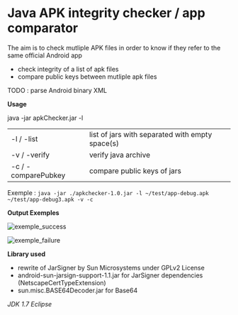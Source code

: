 # Java APK integrity checker / app comparator

The aim is to check mutliple APK files in order to know if they refer to the same official Android app

* check integrity of a list of apk files
* compare public keys between mutliple apk files

TODO : parse Android binary XML

<b>Usage</b>

java -jar apkChecker.jar -l <apks> <options>

<table>
	<tr>
		<td>-l / -list</td><td>list of jars with separated with empty space(s)</td>
	</tr>
	<tr>
		<td>-v / -verify</td><td>verify java archive</td>
	</tr>
	<tr>
		<td>-c / -comparePubkey</td><td>compare public keys of jars</td>
	</tr>
</table>

Exemple : ``java -jar ./apkchecker-1.0.jar -l ~/test/app-debug.apk ~/test/app-debug3.apk -v -c``

<b>Output Exemples</b>

![exemple_success](https://raw.github.com/akinaru/apk-checker/master/success.png)

![exemple_failure](https://raw.github.com/akinaru/apk-checker/master/failure.png)

<b>Library used</b>

* rewrite of JarSigner by Sun Microsystems under GPLv2 License
* android-sun-jarsign-support-1.1.jar for JarSigner dependencies (NetscapeCertTypeExtension)
* sun.misc.BASE64Decoder.jar for Base64

<i>JDK 1.7</i>
<i>Eclipse</i>
